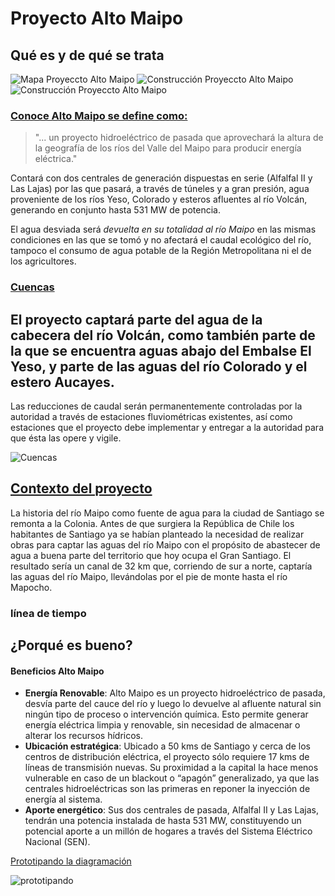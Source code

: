 # Proyecto Alto Maipo
## Qué es y de qué se trata
![Mapa Proyeccto Alto Maipo](https://i.pinimg.com/564x/eb/95/e7/eb95e7b9fcf3cd14e10e8fab1eb0d879.jpg)
![Construcción Proyeccto Alto Maipo](https://3powershala.com/wp-content/uploads/2016/11/Alto-Maipo-1-770x513.jpg)
![Construcción Proyeccto Alto Maipo](https://surfbeatsradio.com/wp-content/uploads/2020/06/2275912.jpg)
### [Conoce Alto Maipo se define como:](conocealtomaipo.cl)
> "... un proyecto hidroeléctrico de pasada que aprovechará la altura de la geografía de los ríos del Valle del Maipo para producir energía eléctrica."

Contará con dos centrales de generación dispuestas en serie (Alfalfal II y Las Lajas) por las que pasará, a través de túneles y a gran presión, agua proveniente de los ríos Yeso, Colorado y esteros afluentes al río Volcán, generando en conjunto hasta 531 MW de potencia.

El agua desviada será *devuelta en su totalidad al río Maipo* en las mismas condiciones en las que se tomó y no afectará el caudal ecológico del río, tampoco el consumo de agua potable de la Región Metropolitana ni el de los agricultores.

### [Cuencas](https://conocealtomaipo.cl/agua/)
## El proyecto captará parte del agua de la cabecera del río Volcán, como también parte de la que se encuentra aguas abajo del Embalse El Yeso, y parte de las aguas del río Colorado y el estero Aucayes.
Las reducciones de caudal serán permanentemente controladas por la autoridad a través de estaciones fluviométricas existentes, así como estaciones que el proyecto debe implementar y entregar a la autoridad para que ésta las opere y vigile. 

![Cuencas](https://i.pinimg.com/originals/49/26/ac/4926acbd16db40bb2b86313e01aaa15e.png)

## [Contexto del proyecto](https://laderasur.com/articulo/por-que-el-proyecto-alto-maipo-amenaza-la-provision-de-agua-potable-para-la-ciudad-de-santiago/)
La historia del río Maipo como fuente de agua para la ciudad de Santiago se remonta a la Colonia. Antes de que surgiera la República de Chile los habitantes de Santiago ya se habían planteado la necesidad de realizar obras para captar las aguas del río Maipo con el propósito de abastecer de agua a buena parte del territorio que hoy ocupa el Gran Santiago. El resultado sería un canal de 32 km que, corriendo de sur a norte, captaría las aguas del río Maipo, llevándolas por el pie de monte hasta el río Mapocho.
### línea de tiempo

## ¿Porqué es bueno?
#### Beneficios Alto Maipo
* **Energía Renovable**: Alto Maipo es un proyecto hidroeléctrico de pasada, desvía parte del cauce del río y luego lo devuelve al afluente natural sin ningún tipo de proceso o intervención química. Esto permite generar energía eléctrica limpia y renovable, sin necesidad de almacenar o alterar los recursos hídricos.
* **Ubicación estratégica**: Ubicado a 50 kms de Santiago y cerca de los centros de distribución eléctrica, el proyecto sólo requiere 17 kms de líneas de transmisión nuevas. Su proximidad a la capital la hace menos vulnerable en caso de un blackout o “apagón” generalizado, ya que las centrales hidroeléctricas son las primeras en reponer la inyección de energía al sistema.
* **Aporte energético**: Sus dos centrales de pasada, Alfalfal II y Las Lajas, tendrán una potencia instalada de hasta 531 MW, constituyendo un potencial aporte a un millón de hogares a través del Sistema Eléctrico Nacional (SEN).

[Prototipando la diagramación](https://www.figma.com/file/yMdBrkT9TyPAoLqDBGMtaZ/Infograf%C3%ADa-Digital?node-id=0%3A1)

![prototipando](https://i.pinimg.com/originals/6d/61/7c/6d617c3458535e7fcae15e5ca5daf523.png)
